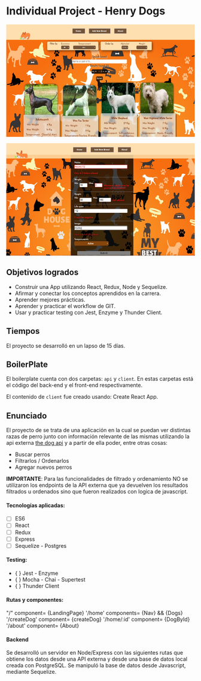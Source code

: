 # Individual Project - Henry Dogs

<p align="left">
  <img height="300" src="./client/src/images/PI-1.jpg" />
</p>

<p align="left">
  <img height="300" src="./client/src/images/PI-2.jpg" />
</p>

## Objetivos logrados

- Construir una App utilizando React, Redux, Node y Sequelize.
- Afirmar y conectar los conceptos aprendidos en la carrera.
- Aprender mejores prácticas.
- Aprender y practicar el workflow de GIT.
- Usar y practicar testing con Jest, Enzyme y Thunder Client.

## Tiempos

El proyecto se desarrolló en un lapso de 15 días. 

## BoilerPlate

El boilerplate cuenta con dos carpetas: `api` y `client`. En estas carpetas está el código del back-end y el front-end respectivamente.

El contenido de `client` fue creado usando: Create React App.

## Enunciado

El proyecto de se trata de una aplicación en la cual se puedan ver distintas razas de perro junto con información relevante de las mismas utilizando la api externa [the dog api](https://thedogapi.com/) y a partir de ella poder, entre otras cosas:

  - Buscar perros
  - Filtrarlos / Ordenarlos
  - Agregar nuevos perros


__IMPORTANTE__: Para las funcionalidades de filtrado y ordenamiento NO se utilizaron los endpoints de la API externa que ya devuelven los resultados filtrados u ordenados sino que fueron realizados con logica de javascript.

#### Tecnologías aplicadas:
- [ ] ES6
- [ ] React
- [ ] Redux
- [ ] Express
- [ ] Sequelize - Postgres

#### Testing:

- { } Jest - Enzyme 
- { } Mocha - Chai - Supertest
- { } Thunder Client

#### Rutas y componentes:

 "/" component= {LandingPage}
'/home' components= {Nav} && {Dogs}
'/createDog' component= {createDog}
'/home/:id' component= {DogById}
'/about' component= {About}                

#### Backend

Se desarrolló un servidor en Node/Express con las siguientes rutas que obtiene los datos desde una API externa y desde una base de datos local creada con PostgreSQL.
Se manipuló la base de datos desde Javascript, mediante Sequelize.


